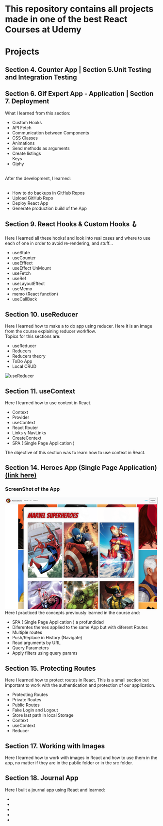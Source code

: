 # This repository contains all projects made in one of the best React Courses at Udemy

# Projects

## Section 4. Counter App | Section 5.Unit Testing and Integration Testing

## Section 6. Gif Expert App - Application | Section 7. Deployment
What I learned from this section:
<ul>
  <li>Custom Hooks</li>
  <li>API Fetch</li>
  <li>Communication between Components</li>
  <li>CSS Classes</li>
  <li>Animations</li>
  <li>Send methods as arguments</li>
  <li>Create listings</li
  <li>Keys</li>
  <li>Giphy</li>
</ul>
<br>
After the development, I learned:
<br><br>
<ul>
  <li>How to do backups in GitHub Repos</li>
  <li>Upload GitHub Repo</li>
  <li>Deploy React App</li>
  <li>Generate production build of the App</li>
</ul>

## Section 9. React Hooks & Custom Hooks 🪝

Here I learned all these hooks! and look into real cases and where to use each of one in order to avoid re-rendering, and stuff...
<ul>
  <li>useState</li> 
  <li>useCounter</li>
  <li>useEfffect</li>
  <li>useEffect UnMount</li>
  <li>useFetch</li>
  <li>useRef</li>
  <li>useLayoutEffect</li>
  <li>useMemo</li>
  <li>memo (React function)</li>
  <li>useCallBack</li>
</ul>

## Section 10. useReducer

Here I learned how to make a to do app using reducer. Here it is an image from the course explaining reducer workflow.<br>
Topics for this sections are:
  <ul>
  <li>useReducer</li>
  <li>Reducers</li>
  <li>Reducers theory</li>
  <li>ToDo App</li>
  <li>Local CRUD</li>
</ul>
<p class="text-center">
  <img src="https://res.cloudinary.com/aldonavarrete/image/upload/v1642112348/Screen_Shot_2022-01-13_at_16.18.47_ffqopg.png" alt="useReducer"/>
</p>

## Section 11. useContext
Here I learned how to use context in React.
<ul>
  <li>Context</li>
  <li>Provider</li>
  <li>useContext</li>
  <li>React Router</li>
  <li>Links y NavLinks</li>
  <li>CreateContext</li>
  <li>SPA ( Single Page Application )</li>
</ul>
The objective of this section was to learn how to use context in React.


## Section 14. Heroes App (Single Page Application) <a href="https://condescending-snyder-570e07.netlify.app/" rel="noopener noreferer" target="_blank">(link here)</a>
### ScreenShot of the App
<img 
  src="./img/heroes.png"
  alt="Heroes App"
/>
<br/>
Here I practiced the concepts previously learned in the course and:
<ul>
  <li>SPA ( Single Page Application ) a profundidad</li>
  <li>Diferentes themes applied to the same App but with diferent Routes</li>
  <li>Multiple routes</li>
  <li>Push/Replace in History (Navigate)</li>
  <li>Read arguments by URL</li>
  <li>Query Parameters</li>
  <li>Apply filters using query params</li>
</ul>

## Section 15. Protecting Routes
Here I learned how to protect routes in React.
This is a small section but important to work with the authentication and protection of our application.
<ul>
  <li>Protecting Routes</li>
  <li>Private Routes</li>
  <li>Public Routes</li>
  <li>Fake Login and Logout</li>
  <li>Store last path in local Storage</li>
  <li>Context</li>
  <li>useContext</li>
  <li>Reducer</li>
</ul>


## Section 17. Working with Images
Here I learned how to work with images in React and how to use them in the app, no matter if they are in the public folder or in the src folder.

## Section 18. Journal App
Here I built a journal app using React and learned:
<ul>
  <li></li>
  <li></li>
  <li></li>
  <li></li>
  <li></li>
</ul>